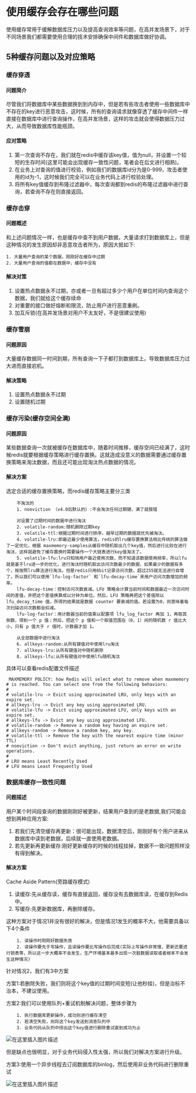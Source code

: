 # 使用缓存会存在哪些问题

使用缓存常用于缓解数据库压力以及提高查询效率等问题，在高并发场景下，对于不同场景我们都需要使用合理的技术安排确保中间件和数据库做好协调。

## 5种缓存问题以及对应策略

### 缓存穿透

#### 问题简介

尽管我们将数据库中某些数据换到到内存中，但是若有些攻击者使用一些数据库中不存在的key进行恶意攻击，这时候，所有的查询请求就像穿透了缓存中间件一样直接在数据库中进行查询操作，在高并发场景，这样的攻击就会使得数据压力过大，从而导致数据库性能瓶颈。

#### 应对策略

1. 第一次查询不存在，我们就在redis中缓存该key值，值为null，并设置一个较短的生存时间(这里可能会出现缓存一致性问题，笔者会在后文进行相熟)。
2. 在业务上对查询的值进行校验，例如我们的数据库id分为是0-999，攻击者使用的id为-1，这时候我们完全可以在业务代码上进行校验处理。
3. 将所有key值缓存到布隆过滤器中，每次查询都到redis的布隆过滤器中进行查询，若查询不存在则直接返回。

### 缓存击穿

#### 问题概述

和上述问题情况一样，也是缓存中查不到用户数据，大量请求打到数据库上，但是这种情况的发生原因却非恶意攻击者所为，原因大抵如下:

```
1. 大量用户查询的某个数据，刚刚好在缓存中过期
2. 大量用户查询的值都在数据中，缓存中没有
```

#### 解决对策

1. 设置热点数据永不过期，亦或者一旦有超过多少个用户在单位时间内查询这个数据，我们就给这个缓存续命
2. 对重要的接口做好熔断和限流，防止用户进行恶意重刷。
3. 加互斥锁(在高并发场景对用户不太友好，不是很建议使用)

### 缓存雪崩

#### 问题原因

大量缓存数据同一时间到期，所有查询一下子都打到数据库上。导致数据库压力过大进而直接宕机。

#### 解决策略

1. 设置热点数据永不过期
2. 设置随机过期

### 缓存污染(缓存空间全满)

#### 问题原因

某些数据查询一次就被缓存在数据库中，随着时间推移，缓存空间已经满了，这时候redis就要根据缓存策略进行缓存置换。这就造成没意义的数据需要通过缓存置换策略来淘汰数据，而且还可能出现淘汰热点数据的情况。

#### 解决方案

选定合适的缓存置换策略，而redis缓存策略主要分三类

```shell
    不淘汰的
    1. noeviction （v4.0后默认的）:不会淘汰任何过期键，满了就报错
    
    对设置了过期时间的数据中进行淘汰
    2. volatile-random:随机删除过期key
    3. volatile-ttl:根据过期时间进行排序，越早过期的数据就优先被淘汰。
    4. volatile-lru:即最近最少使用算法，redis的lru缓存置换算法相比传统的算法做了一定优化，根据 maxmemory-samples从缓存中随机取出几个key值，然后进行比较在进行淘汰，这样就避免了缓存置换时需要操作一个大链表进行key值淘汰了。
    5. volatile-lfu:lru只知晓用户最近使用次数，而不知道该数据使用频率，所以lfu就是基于lru进一步的优化，进行淘汰时随机取出访问次数最少的数据，如果最少的数据有多个，按按照lru算法进行淘汰。但是redis只用8bit记录访问次数，超过255就无法进行自增了，所以我们可以使用`lfu-log-factor` 和`lfu-decay-time`来用户访问次数增加的频率。
    lfu-decay-time：控制访问次数衰减。LFU 策略会计算当前时间和数据最近一次访问时间的差值，并把这个差值换算成以分钟为单位。然后，LFU 策略再把这个差值除以 lfu_decay_time 值，所得的结果就是数据 counter 要衰减的值。若设置为0，则意味着每次扫描访问次数都会扣减。
    lfu-log-factor：用计数器当前的值乘以配置项 lfu_log_factor 再加 1，再取其倒数，得到一个 p 值；然后，把这个 p 值和一个取值范围在（0，1）间的随机数 r 值比大小，只有 p 值大于 r 值时，计数器才加 1。 

    从全部数据中进行淘汰
    6. allkeys-random:从所有键值对中使用lru淘汰
    7. allkeys-lru:从所有键值对中随机删除
    8. allkeys-lfu:从所有键值对中使用lfu随机淘汰
```

具体可以查看redis配置文件描述

```
 MAXMEMORY POLICY: how Redis will select what to remove when maxmemory
# is reached. You can select one from the following behaviors:
#
# volatile-lru -> Evict using approximated LRU, only keys with an expire set.
# allkeys-lru -> Evict any key using approximated LRU.
# volatile-lfu -> Evict using approximated LFU, only keys with an expire set.
# allkeys-lfu -> Evict any key using approximated LFU.
# volatile-random -> Remove a random key having an expire set.
# allkeys-random -> Remove a random key, any key.
# volatile-ttl -> Remove the key with the nearest expire time (minor TTL)
# noeviction -> Don't evict anything, just return an error on write operations.
#
# LRU means Least Recently Used
# LFU means Least Frequently Used
```

### 数据库缓存一致性问题

#### 问题描述

用户某个时间段查询的数据刚刚好被更新，结果用户查到的是老数据,我们可能会想到两种应用方案:

1. 若我们先清空缓存再更新：很可能出现，数据清空后，刚刚好有个用户进来从数据库中读到老数据，后续就一直使用老数据。
2. 若先更新再更新缓存:刚好更新缓存的时候的线程挂掉，数据不一致问题照样没有得到解决。

#### 解决方案

Cache Aside Pattern(旁路缓存模式)

1. 读缓存:先从缓存读，缓存有直接返回，缓存没有去数据库读，在缓存到Redis中。
2. 写缓存:先更新数据库，再删除缓存。

这种方案对于情况1并没有很好的解决，但是情况1发生的概率不大，他需要具备以下4个条件

```
    1. 读操作时刚刚好数据失效
    2. 读操作要先于写操作，且读操作要比写操作后完成(实际上写操作非常慢，更新还要进行锁表等，所以这一步大概率不会发生，生产环境基本最多出现一次脏数据读取或者根本不会发生这种情况)
```

针对情况2，我们有3中方案

方案1:若删除失败，我们则将这个key值的过期时间变短(让他秒挂)，但是治标不治本，不建议使用。

方案2:我们可以使用队列+重试机制解决问题，整体步骤为

```
    1. 执行数据库更新操作，成功则进行缓存清空
    2. 若清空失败，则将这个key发送到消息队列中
    3. 业务代码从队列中捞出这个key值进行删除重试直到成功为止
```

![在这里插入图片描述](https://cdn.jsdelivr.net/gh/mai-junxuan/Cloud-image@master/image/202209051611724.png)

但是缺点也很明显，对于业务代码侵入性太强，所以我们对解决方案进行升级。

方案3:使用一个异步线程去订阅数据库的binlog，然后使用非业务代码进行删除重试

![在这里插入图片描述](https://cdn.jsdelivr.net/gh/mai-junxuan/Cloud-image@master/image/202209051611882.png)